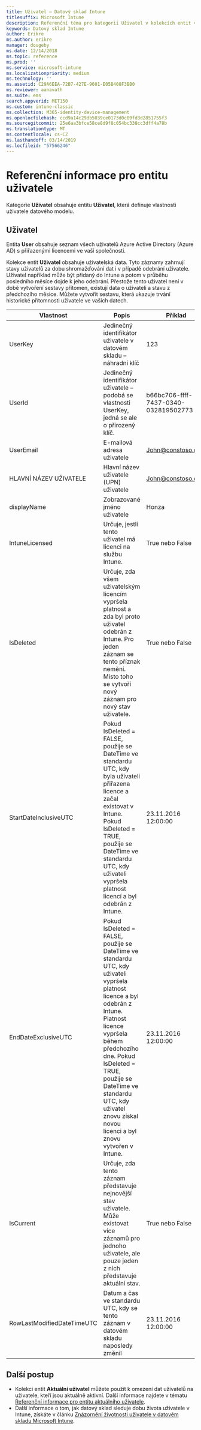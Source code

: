 ```yaml
---
title: Uživatel – Datový sklad Intune
titlesuffix: Microsoft Intune
description: Referenční téma pro kategorii Uživatel v kolekcích entit v rozhraní API datového skladu Intune
keywords: Datový sklad Intune
author: Erikre
ms.author: erikre
manager: dougeby
ms.date: 12/14/2018
ms.topic: reference
ms.prod: ''
ms.service: microsoft-intune
ms.localizationpriority: medium
ms.technology: ''
ms.assetid: C29A6EEA-72B7-427E-9601-E05B408F3BB0
ms.reviewer: aanavath
ms.suite: ems
search.appverid: MET150
ms.custom: intune-classic
ms.collection: M365-identity-device-management
ms.openlocfilehash: ccd9a14c29db5039ce0173d0c09fd3d2851755f3
ms.sourcegitcommit: 25e6aa3bfce58ce8d9f8c054bc338cc3dff4a78b
ms.translationtype: MT
ms.contentlocale: cs-CZ
ms.lasthandoff: 03/14/2019
ms.locfileid: "57566246"
---
```

# <a name="reference-for-user-entity"></a>Referenční informace pro entitu uživatele

Kategorie **Uživatel** obsahuje entitu **Uživatel**, která definuje vlastnosti uživatele datového modelu.

## <a name="user"></a>Uživatel

Entita **User** obsahuje seznam všech uživatelů Azure Active Directory (Azure AD) s přiřazenými licencemi ve vaší společnosti.

Kolekce entit **Uživatel** obsahuje uživatelská data. Tyto záznamy zahrnují stavy uživatelů za dobu shromažďování dat i v případě odebrání uživatele. Uživatel například může být přidaný do Intune a potom v průběhu posledního měsíce dojde k jeho odebrání. Přestože tento uživatel není v době vytvoření sestavy přítomen, existují data o uživateli a stavu z předchozího měsíce. Můžete vytvořit sestavu, která ukazuje trvání historické přítomnosti uživatele ve vašich datech.

| Vlastnost  | Popis | Příklad |
|---------|------------|--------|
| UserKey |Jedinečný identifikátor uživatele v datovém skladu – náhradní klíč |123 |
| UserId |Jedinečný identifikátor uživatele – podobá se vlastnosti UserKey, jedná se ale o přirozený klíč. |b66bc706-ffff-7437-0340-032819502773 |
| UserEmail |E-mailová adresa uživatele |John@constoso.com |
| HLAVNÍ NÁZEV UŽIVATELE | Hlavní název uživatele (UPN) uživatele | John@constoso.com |
| displayName |Zobrazované jméno uživatele |Honza |
| IntuneLicensed |Určuje, jestli tento uživatel má licenci na službu Intune. |True nebo False |
| IsDeleted | Určuje, zda všem uživatelským licencím vypršela platnost a zda byl proto uživatel odebrán z Intune. Pro jeden záznam se tento příznak nemění. Místo toho se vytvoří nový záznam pro nový stav uživatele. |True nebo False |
| StartDateInclusiveUTC |Pokud IsDeleted = FALSE, použije se DateTime ve standardu UTC, kdy byla uživateli přiřazena licence a začal existovat v Intune. Pokud IsDeleted = TRUE, použije se DateTime ve standardu UTC, kdy uživateli vypršela platnost licencí a byl odebrán z Intune. |23.11.2016 12:00:00 |
| EndDateExclusiveUTC |Pokud IsDeleted = FALSE, použije se DateTime ve standardu UTC, kdy uživateli vypršela platnost licence a byl odebrán z Intune. Platnost licence vypršela během předchozího dne. Pokud IsDeleted = TRUE, použije se DateTime ve standardu UTC, kdy uživatel znovu získal novou licenci a byl znovu vytvořen v Intune.  |23.11.2016 12:00:00 |
| IsCurrent |Určuje, zda tento záznam představuje nejnovější stav uživatele. Může existovat více záznamů pro jednoho uživatele, ale pouze jeden z nich představuje aktuální stav.  |True nebo False |
| RowLastModifiedDateTimeUTC |Datum a čas ve standardu UTC, kdy se tento záznam v datovém skladu naposledy změnil  |23.11.2016 12:00:00 |

## <a name="next-steps"></a>Další postup
 - Kolekci entit **Aktuální uživatel** můžete použít k omezení dat uživatelů na uživatele, kteří jsou aktuálně aktivní. Další informace najdete v tématu [Referenční informace pro entitu aktuálního uživatele](reports-ref-current-user.md).
 - Další informace o tom, jak datový sklad sleduje dobu života uživatele v Intune, získáte v článku [Znázornění životnosti uživatele v datovém skladu Microsoft Intune](reports-ref-user-timeline.md).
